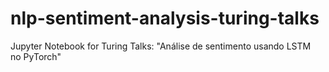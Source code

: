 # nlp-sentiment-analysis-turing-talks
Jupyter Notebook for Turing Talks: "Análise de sentimento usando LSTM no PyTorch"
